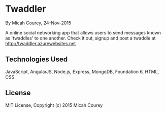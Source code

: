 Twaddler
========

By Micah Courey, 24-Nov-2015

A online social networking app that allows users to send messages known as 'twaddles' to one another.
Check it out, signup and post a twaddle at http://twaddler.azurewebsites.net

Technologies Used
----------
JavaScript, AngularJS, Node.js, Express, MongoDB, Foundation 6, HTML, CSS

License
----------
MIT License, Copyright (c) 2015 Micah Courey
